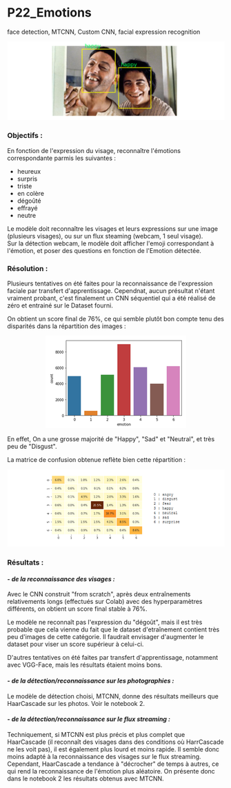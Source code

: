 # P22_Emotions
face detection, MTCNN, Custom CNN, facial expression recognition

<p ALIGN="center"><img src="./intro.png"></p>

### Objectifs : 

En fonction de l'expression du visage, reconnaître l'émotions correspondante parmis les suivantes :
- heureux
- surpris
- triste
- en colère
- dégoûté
- effrayé
- neutre

Le modèle doit reconnaître les visages et leurs expressions sur une image (plusieurs visages), ou sur un flux steaming (webcam, 1 seul visage). <br>
Sur la détection webcam, le modèle doit afficher l'emoji correspondant à l'émotion, et poser des questions en fonction de l'Emotion détectée.

### Résolution :

Plusieurs tentatives on été faites pour la reconnaissance de l'expression faciale par transfert d'apprentissage. Cependnat, aucun présultat n'étant vraiment probant, c'est finalement un CNN séquentiel qui a été réalisé de zéro et entrainé sur le Dataset fourni.<br>

On obtient un score final de 76%, ce qui semble plutôt bon compte tenu des disparités dans la répartition des images :<br>

<p ALIGN="center"><img src="./Capture.PNG"></p>

En effet, On a une grosse majorité de "Happy", "Sad" et "Neutral", et très peu de "Disgust".

La matrice de confusion obtenue reflète bien cette répartition :

<p ALIGN="center"><img src="./confmatrix.png"></p>

### Résultats :

#### - _de la reconnaissance des visages :_
Avec le CNN construit "from scratch", après deux entraînements relativements longs (effectués sur Colab) avec des hyperparamètres différents, on obtient un score final stable à 76%.

Le modèle ne reconnaît pas l'expression du "dégoût", mais il est très probable que cela vienne du fait que le dataset d'etraînement contient très peu d'images de cette catégorie. Il faudrait envisager d'augmenter le dataset pour viser un score supérieur à celui-ci.

D'autres tentatives on été faites par transfert d'apprentissage, notamment avec VGG-Face, mais les résultats étaient moins bons.

#### - _de la détection/reconnaissance sur les photographies :_
Le modèle de détection choisi, MTCNN, donne des résultats meilleurs que HaarCascade sur les photos. Voir le notebook 2.

#### - _de la détection/reconnaissance sur le flux streaming :_
Techniquement, si MTCNN est plus précis et plus complet que HaarCascade (il reconnaît des visages dans des conditions où HarrCascade ne les voit pas), il est également plus lourd et moins rapide. Il semble donc moins adapté à la reconnaissance des visages sur le flux streaming.<br>
Cependant, HaarCascade a tendance à "décrocher" de temps à autres, ce qui rend la reconnaissance de l'émotion plus aléatoire. On présente donc dans le notebook 2 les résultats obtenus avec MTCNN.
